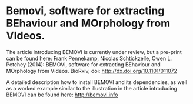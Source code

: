 Bemovi, software for extracting BEhaviour and MOrphology from VIdeos.
=============================================================================
The article introducing BEMOVI is currently under review, but a pre-print can be found here:
Frank Pennekamp, Nicolas Schtickzelle, Owen L. Petchey (2014): BEMOVI, software for extracting BEhaviour and MOrphology from VIdeos. BioRxiv, doi: http://dx.doi.org/10.1101/011072

A detailed description how to install BEMOVI and its dependencies, as well as a worked example similar to the illustration in the article introducing BEMOVI can be found here: http://bemovi.info
